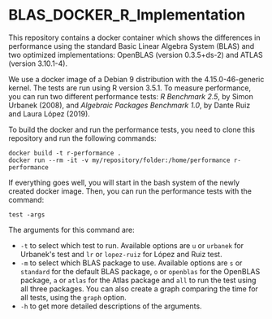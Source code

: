 # BLAS_DOCKER_R_Implementation

This repository contains a docker container which shows the differences in performance using the standard Basic Linear Algebra System (BLAS) and two optimized implementations: OpenBLAS (version 0.3.5+ds-2) and ATLAS (version 3.10.1-4).

We use a docker image of a Debian 9 distribution with the 4.15.0-46-generic kernel. The tests are run using R version 3.5.1. To measure performance, you can run two different performance tests: *R Benchmark 2.5*, by Simon Urbanek (2008), and *Algebraic Packages Benchmark 1.0*, by Dante Ruiz and Laura López (2019).

To build the docker and run the performance tests, you need to clone this repository and run the following commands:

```shell
docker build -t r-performance .
docker run --rm -it -v my/repository/folder:/home/performance r-performance

```
If everything goes well, you will start in the bash system of the newly created docker image. Then, you can run the performance tests with the command:

```shell
test -args
```

The arguments for this command are:
* `-t` to select which test to run. Available options are `u` or `urbanek` for Urbanek's test and `lr` or `lopez-ruiz` for López and Ruiz test.
* `-m` to select which BLAS package to use. Available options are `s` or `standard` for the default BLAS package, `o` or `openblas` for the OpenBLAS package, `a` or `atlas` for the Atlas package and `all` to run the test using all three packages. You can also create a graph comparing the time for all tests, using the `graph` option.
* `-h` to get more detailed descriptions of the arguments.
